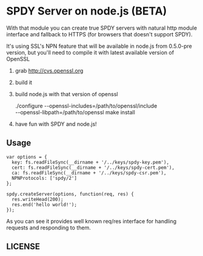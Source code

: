 # SPDY Server on node.js (BETA)

With that module you can create true SPDY servers with natural http module
interface and fallback to HTTPS (for browsers that doesn't support SPDY).

It's using SSL's NPN feature that will be available in node.js from 0.5.0-pre
version, but you'll need to compile it with latest available version of OpenSSL

1. grab http://cvs.openssl.org
2. build it
2. build node.js with that version of openssl

    ./configure --openssl-includes=/path/to/openssl/include \
                --openssl-libpath=/path/to/openssl
    make install

3. have fun with SPDY and node.js! 

## Usage

    var options = {
      key: fs.readFileSync(__dirname + '/../keys/spdy-key.pem'),
      cert: fs.readFileSync(__dirname + '/../keys/spdy-cert.pem'),
      ca: fs.readFileSync(__dirname + '/../keys/spdy-csr.pem'),
      NPNProtocols: ['spdy/2']
    };

    spdy.createServer(options, function(req, res) {
      res.writeHead(200);
      res.end('hello world!');
    });

As you can see it provides well known req/res interface for handling requests
and responding to them.

## LICENSE
